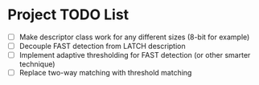 # Project TODO List

- [ ] Make descriptor class work for any different sizes (8-bit for example)
- [ ] Decouple FAST detection from LATCH description
- [ ] Implement adaptive thresholding for FAST detection (or other smarter technique)
- [ ] Replace two-way matching with threshold matching
